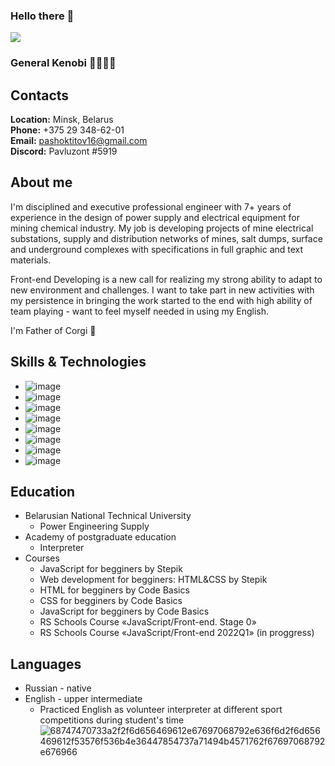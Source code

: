 ### Hello there 👋
![](https://www.codewars.com/users/PavelTitov16/badges/large)
### General Kenobi 👋👋👋👋

## **Contacts** ##
**Location:** Minsk, Belarus\
**Phone:** +375 29 348-62-01\
**Email:** pashoktitov16@gmail.com\
**Discord:** Pavluzont #5919

## **About me** ##
I'm disciplined and executive professional engineer with 7+ years of experience in the design of power supply and electrical equipment for mining chemical industry. My job is developing projects of mine electrical substations, supply and distribution networks of mines, salt dumps, surface and underground complexes with specifications in full graphic and text materials. 

Front-end Developing is a new call for realizing my strong ability to adapt to new environment and challenges. I want to take part in new activities with my persistence in bringing the work started to the end with high ability of team playing - want to feel myself needed in using my English.

I'm Father of Corgi 🦊

## **Skills & Technologies** ##
* ![image](https://user-images.githubusercontent.com/94010184/154802563-1fddec8e-38c2-4472-804f-1c390ab800d7.png)
* ![image](https://user-images.githubusercontent.com/94010184/154802566-0b90a8c7-b810-4af2-b53f-d7062a13a5e4.png)
* ![image](https://user-images.githubusercontent.com/94010184/154802576-7218f82d-b31b-4e31-a23a-c9bb96bed0c3.png)
* ![image](https://user-images.githubusercontent.com/94010184/154801387-bf901917-7b9a-4da8-9e43-43ed357941ff.png)
* ![image](https://user-images.githubusercontent.com/94010184/154802127-7f19d01d-abc3-4b70-9839-1a847e62e38e.png)
* ![image](https://user-images.githubusercontent.com/94010184/154802074-86da017e-acef-42c0-b13e-0e5a4dde5ac4.png)
* ![image](https://user-images.githubusercontent.com/94010184/154802121-f2382e28-4328-4de5-98e8-5d28c5fc7e28.png)
* ![image](https://user-images.githubusercontent.com/94010184/154802294-ab6ee964-039f-457f-851e-0022298449f2.png)



## **Education** ##
* Belarusian National Technical University
    + Power Engineering Supply
* Academy of postgraduate education
    + Interpreter
* Courses
    + JavaScript for begginers by Stepik
    + Web development for begginers: HTML&CSS by Stepik
    + HTML for begginers by Code Basics 
    + CSS for begginers by Code Basics
    + JavaScript for begginers by Code Basics
    + RS Schools Course «JavaScript/Front-end. Stage 0» 
    + RS Schools Course «JavaScript/Front-end 2022Q1» (in proggress)

## **Languages** ##
* Russian - native
* English - upper intermediate
   + Practiced English as volunteer interpreter at different sport competitions during student's time
![68747470733a2f2f6d656469612e67697068792e636f6d2f6d656469612f53576f536b4e36447854737a71494b4571762f67697068792e676966](https://user-images.githubusercontent.com/94010184/154801518-49ee9ecb-0ddb-4325-9069-d0afeaec691c.gif)



<!--
**PavelTitov16/PavelTitov16** is a ✨ _special_ ✨ repository because its `README.md` (this file) appears on your GitHub profile.

Here are some ideas to get you started:

- 🔭 I’m currently working on ...
- 🌱 I’m currently learning ...
- 👯 I’m looking to collaborate on ...
- 🤔 I’m looking for help with ...
- 💬 Ask me about ...
- 📫 How to reach me: ...
- 😄 Pronouns: ...
- ⚡ Fun fact: ...
-->
